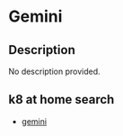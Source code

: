 # Gemini

## Description

No description provided.

## k8 at home search

- [gemini](https://nanne.dev/k8s-at-home-search/#/gemini)
